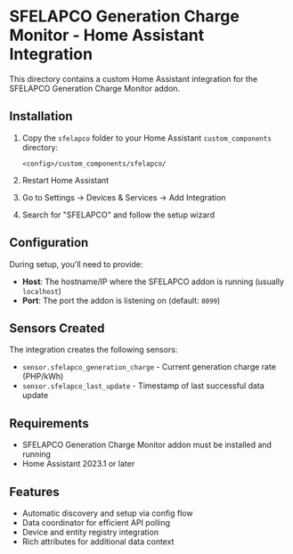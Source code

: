 # SFELAPCO Generation Charge Monitor - Home Assistant Integration

This directory contains a custom Home Assistant integration for the SFELAPCO Generation Charge Monitor addon.

## Installation

1. Copy the `sfelapco` folder to your Home Assistant `custom_components` directory:
   ```
   <config>/custom_components/sfelapco/
   ```

2. Restart Home Assistant

3. Go to Settings → Devices & Services → Add Integration

4. Search for "SFELAPCO" and follow the setup wizard

## Configuration

During setup, you'll need to provide:
- **Host**: The hostname/IP where the SFELAPCO addon is running (usually `localhost`)
- **Port**: The port the addon is listening on (default: `8099`)

## Sensors Created

The integration creates the following sensors:

- `sensor.sfelapco_generation_charge` - Current generation charge rate (PHP/kWh)
- `sensor.sfelapco_last_update` - Timestamp of last successful data update

## Requirements

- SFELAPCO Generation Charge Monitor addon must be installed and running
- Home Assistant 2023.1 or later

## Features

- Automatic discovery and setup via config flow
- Data coordinator for efficient API polling
- Device and entity registry integration
- Rich attributes for additional data context
